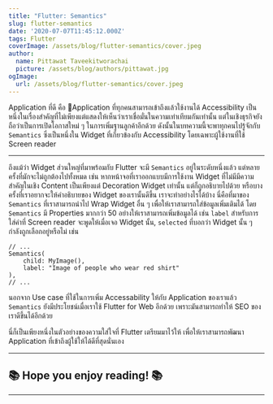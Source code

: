 ```yaml
---
title: "Flutter: Semantics"
slug: flutter-semantics
date: '2020-07-07T11:45:12.000Z'
tags: Flutter
coverImage: /assets/blog/flutter-semantics/cover.jpeg
author:
  name: Pittawat Taveekitworachai
  picture: /assets/blog/authors/pittawat.jpg
ogImage:
  url: /assets/blog/flutter-semantics/cover.jpeg
---
```


Application ที่ดี คือ Application ที่ทุกคนสามารถเข้าถึงแล้วใช้งานได้ Accessibility เป็นหนึ่งในเรื่องสำคัญที่ไม่เพียงแต่แสดงให้เห็นว่าเราเชื่อมั่นในความเท่าเทียมกันเท่านั้น แต่ในเชิงธุรกิจยังถือว่าเป็นการเปิดโอกาสใหม่ ๆ ในการเพิ่มฐานลูกค้าอีกด้วย ดังนั้นในบทความนี้จะพาทุกคนไปรู้จักกับ `Semantics` ซึ่งเป็นหนึ่งใน Widget ที่เกี่ยวข้องกับ Accessibility โดยเฉพาะผู้ใช้งานที่ใช้ Screen reader

---

ถึงแม้ว่า Widget ส่วนใหญ่ที่มาพร้อมกับ Flutter จะมี `Semantics` อยู่ในระดับหนึ่งแล้ว แต่หลายครั้งที่มักจะไม่ถูกต้องไปทั้งหมด เช่น หากหน้าจอที่เราออกแบบมีการใช้งาน Widget ที่ไม่มีมีความสำคัญในเชิง Content เป็นเพียงแต่ Decoration Widget เท่านั้น แต่ก็ถูกอธิบายไปด้วย หรือบางครั้งที่เราอยากจะให้คำอธิบายของ Widget ของเรานั้นดีขึ้น เราจะทำอย่างไรได้บ้าง นี่คือที่มาของ `Semantics` ที่เราสามารถนำไป Wrap Widget อื่น ๆ เพื่อให้เราสามารถใส่ข้อมูลเพิ่มเติมได้ โดย `Semantics` มี Properties มากกว่า 50 อย่างให้เราสามารถเพิ่มข้อมูลได้ เช่น `label` สำหรับการใส่คำที่ Screen reader จะพูดให้เมื่อเจอ Widget นั้น, `selected` ที่บอกว่า Widget นั้น ๆ กำลังถูกเลือกอยู่หรือไม่ เช่น

    // ...
    Semantics(
    	child: MyImage(),
        label: "Image of people who wear red shirt"
    ),
    // ...

นอกจาก Use case ที่ใช้ในการเพิ่ม Accessability ให้กับ Application ของเราแล้ว `Semantics` ยังมีประโยชน์เมื่อเราใช้ Flutter for Web อีกด้วย เพราะมันสามารถทำให้ SEO ของเราดีขึ้นได้อีกด้วย

นี่ก็เป็นเพียงหนึ่งในตัวอย่างของความใส่ใจที่ Flutter เตรียมมาไว้ให้ เพื่อให้เราสามารถพัฒนา Application ที่เข้าถึงผู้ใช้ให้ได้ดีที่สุดนั่นเอง

---

## ****************📚 Hope you enjoy reading! 📚****************

---
